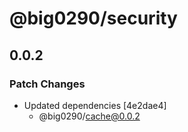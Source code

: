 # @big0290/security

## 0.0.2

### Patch Changes

- Updated dependencies [4e2dae4]
  - @big0290/cache@0.0.2
